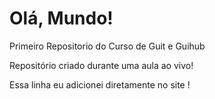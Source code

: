 # Olá, Mundo! 
 Primeiro Repositorio do Curso de Guit e Guihub

Repositório criado durante uma aula ao vivo!

Essa linha eu adicionei diretamente no site ! 
